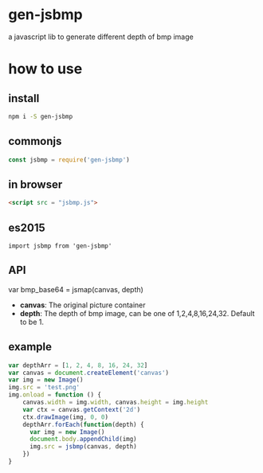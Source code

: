 # gen-jsbmp
a javascript lib to generate different depth of bmp image

# how to use

## install

```bash
npm i -S gen-jsbmp
```

## commonjs

```javascript
const jsbmp = require('gen-jsbmp')
```

## in browser

```html
<script src = "jsbmp.js">
```

## es2015

```javascriot
import jsbmp from 'gen-jsbmp'
```

## API

var bmp_base64 = jsmap(canvas, depth)

* <b>canvas</b>: The original picture container
* <b>depth</b>: The depth of bmp image, can be one of 1,2,4,8,16,24,32. Default to be 1.

## example

```javascript
var depthArr = [1, 2, 4, 8, 16, 24, 32]
var canvas = document.createElement('canvas')
var img = new Image()
img.src = 'test.png'
img.onload = function () {
	canvas.width = img.width, canvas.height = img.height
	var ctx = canvas.getContext('2d')
	ctx.drawImage(img, 0, 0)
	depthArr.forEach(function(depth) {
	  var img = new Image()
	  document.body.appendChild(img)
	  img.src = jsbmp(canvas, depth)
	})
}

```
